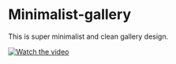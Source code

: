 # Minimalist-gallery
This is super minimalist and clean gallery design. 

[![Watch the video](https://www.com/watch?v=bcSK32R6Pks)](https://www.youtube.com/watch?v=bcSK32R6Pks)
